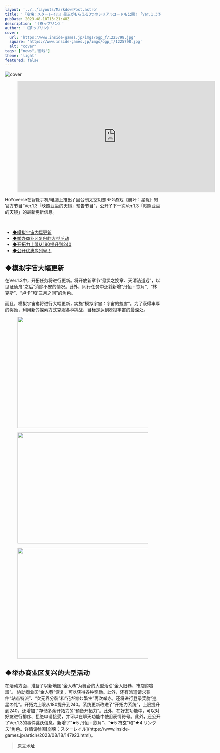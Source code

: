 ```yaml
---
layout: '../../layouts/MarkdownPost.astro'
title: '『崩壊：スターレイル』星玉がもらえる3つのシリアルコードも公開！「Ver.1.3予告番組」発表内容ひとまとめ'
pubDate: 2023-08-18T13:21:48Z
description: '《茶っプリン》'
author: '《茶っプリン》'
cover:
  url: 'https://www.inside-games.jp/imgs/ogp_f/1225798.jpg'
  square: 'https://www.inside-games.jp/imgs/ogp_f/1225798.jpg'
  alt: "cover"
tags: ["news","游戏"]
theme: 'light'
featured: false
---
```


![cover](https://www.inside-games.jp/imgs/ogp_f/1225798.jpg)

<figure class="ctms-editor-youtube"><iframe src="https://www.youtube.com/embed/XgpmjOuUlRI?rel=0" width="640" height="360" max-width="100%" frameborder="0" allow="accelerometer; autoplay; encrypted-media; gyroscope; picture-in-picture" allowfullscreen=""></iframe></figure>
<p>HoYoverse在智能手机/电脑上推出了回合制太空幻想RPG游戏《崩坏：星轨》的官方节目“Ver.1.3「映照业尘的天镜」预告节目”，公开了下一次Ver.1.3「映照业尘的天镜」的最新更新信息。</p>
<br>
<nav class="toc">
<ul class="toc-inner01">
<li class="toc-level-2"><a href="#heading-1">◆模拟宇宙大幅更新</a></li>
<li class="toc-level-2"><a href="#heading-2">◆举办商业区复兴的大型活动</a></li>
<li class="toc-level-2"><a href="#heading-3">◆开拓力上限从180提升到240</a></li>
<li class="toc-level-2"><a href="#heading-4">◆公开优惠序列号！</a></li>
</ul>
</nav>
<h2 id="heading-1"><b>◆模拟宇宙大幅更新</b></h2>
<p>在Ver.1.3中，开拓任务将进行更新。将开放新章节“慰灵之挽章、天清洁道远”，以见证仙舟“之后”消除不安的情况。此外，同行任务中还将新增“丹恒・饮月”、“林克斯”、“卢卡”和“三月之间”的角色。</p>
<p>而且，模拟宇宙也将进行大幅更新，实施“模拟宇宙：宇宙的蝗害”。为了获得丰厚的奖励，利用新的探索方式克服各种挑战，目标是达到模拟宇宙的最深处。</p>
<figure class="ctms-editor-image"><img src="https://www.inside-games.jp/imgs/zoom/1225785.jpg" class="inline-article-image" width="640" height="360"></figure>
<figure class="ctms-editor-image"><img src="https://www.inside-games.jp/imgs/zoom/1225786.jpg" class="inline-article-image" width="640" height="360"></figure>
<figure class="ctms-editor-image"><img src="https://www.inside-games.jp/imgs/zoom/1225789.jpg" class="inline-article-image" width="640" height="360"></figure>
<h2 id="heading-2">◆举办商业区复兴的大型活动</h2>
<p>在活动方面，准备了以新地图“金人巷”为舞台的大型活动“金人旧巷、市店的喧嚣”。
协助商业区“金人巷”恢复，可以获得各种奖励。此外，还有派遣请求事件“站点特派”、“次元界分裂”和“花が育む繁生”再次举办。还将进行登录奖励“巡星の礼”。开拓力上限从180提升到240。系统更新改进了“开拓力系统”，上限提升到240，还增加了存储多余开拓力的“预备开拓力”。此外，在好友功能中，可以对好友进行排序、拒绝申请接受，并可以在聊天功能中使用表情符号。此外，还公开了Ver.1.3的事件跳跃信息。新增了“★5 丹恒・飲月”、“★5 符玄”和“★4 リンクス”角色。详情请参阅[崩壊：スターレイル](https://www.inside-games.jp/article/2023/08/18/147923.html)。

>[原文地址](https://www.inside-games.jp/article/2023/08/18/147926.html)  